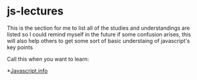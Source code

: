 # js-lectures
This is the section for me to list all of the studies and understandings are listed
so I could remind myself in the future if some confusion arises,
this will also help others to get some sort of basic understaing of javascript's key points

Call this when you want to learn:

*[Javascript.info](https://javascript.info)
